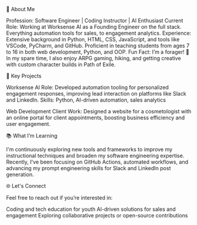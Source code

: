 🚀 About Me

Profession: Software Engineer | Coding Instructor | AI Enthusiast
Current Role: Working at Worksense AI as a Founding Engineer on the full stack. Everything automation tools for sales, to engagement analytics.
Experience: Extensive background in Python, HTML, CSS, JavaScript, and tools like VSCode, PyCharm, and GitHub. Proficient in teaching students from ages 7 to 16 in both web development, Python, and OOP.
Fun Fact: I’m a forager! 🍄 In my spare time, I also enjoy ARPG gaming, hiking, and getting creative with custom character builds in Path of Exile.

🌟 Key Projects

Worksense AI
Role: Developed automation tooling for personalized engagement responses, improving lead interaction on platforms like Slack and LinkedIn.
Skills: Python, AI-driven automation, sales analytics

Web Development
Client Work: Designed a website for a cosmetologist with an online portal for client appointments, boosting business efficiency and user engagement.


📚 What I’m Learning

I'm continuously exploring new tools and frameworks to improve my instructional techniques and broaden my software engineering expertise. Recently, I've been focusing on GitHub Actions, automated workflows, and advancing my prompt engineering skills for Slack and LinkedIn post generation.

🌐 Let's Connect

Feel free to reach out if you’re interested in:

Coding and tech education for youth
AI-driven solutions for sales and engagement
Exploring collaborative projects or open-source contributions
